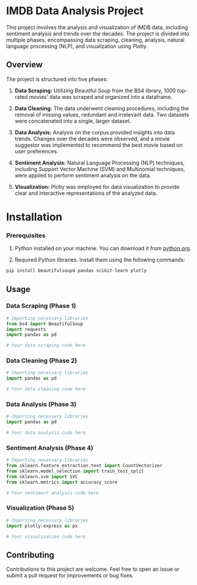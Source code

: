 # IMDB Data Analysis Project

This project involves the analysis and visualization of IMDB data, including sentiment analysis and trends over the decades. The project is divided into multiple phases, encompassing data scraping, cleaning, analysis, natural language processing (NLP), and visualization using Plotly.

## Overview

The project is structured into five phases:

1. **Data Scraping:** Utilizing Beautiful Soup from the BS4 library, 1000 top-rated movies' data was scraped and organized into a dataframe.

2. **Data Cleaning:** The data underwent cleaning procedures, including the removal of missing values, redundant and irrelevant data. Two datasets were concatenated into a single, larger dataset.

3. **Data Analysis:** Analysis on the corpus provided insights into data trends. Changes over the decades were observed, and a movie suggestor was implemented to recommend the best movie based on user preferences.

4. **Sentiment Analysis:** Natural Language Processing (NLP) techniques, including Support Vector Machine (SVM) and Multinomial techniques, were applied to perform sentiment analysis on the data.

5. **Visualization:** Plotly was employed for data visualization to provide clear and interactive representations of the analyzed data.

# Installation

### Prerequisites

1. Python installed on your machine. You can download it from [python.org](https://www.python.org/downloads/).

2. Required Python libraries. Install them using the following commands:

```bash
pip install beautifulsoup4 pandas scikit-learn plotly
```

## Usage

### Data Scraping (Phase 1)

```python
# Importing necessary libraries
from bs4 import BeautifulSoup
import requests
import pandas as pd

# Your data scraping code here
```

### Data Cleaning (Phase 2)

```python
# Importing necessary libraries
import pandas as pd

# Your data cleaning code here
```

### Data Analysis (Phase 3)

```python
# Importing necessary libraries
import pandas as pd

# Your data analysis code here
```

### Sentiment Analysis (Phase 4)

```python
# Importing necessary libraries
from sklearn.feature_extraction.text import CountVectorizer
from sklearn.model_selection import train_test_split
from sklearn.svm import SVC
from sklearn.metrics import accuracy_score

# Your sentiment analysis code here
```

### Visualization (Phase 5)

```python
# Importing necessary libraries
import plotly.express as px

# Your visualization code here
```

## Contributing

Contributions to this project are welcome. Feel free to open an issue or submit a pull request for improvements or bug fixes.

